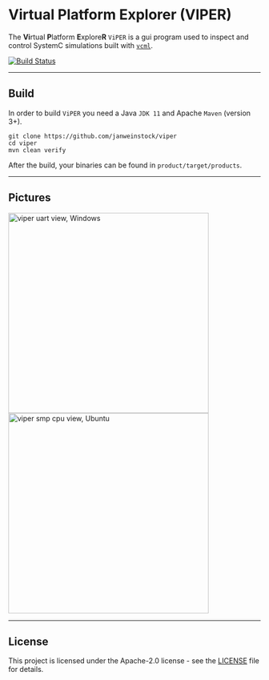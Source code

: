 # Virtual Platform Explorer (VIPER)
The **Vi**rtual **P**latform **E**xplore**R** `ViPER` is a gui program used to inspect and
control SystemC simulations built with
[`vcml`](https://github.com/janweinstock/vcml).

[![Build Status](https://github.com/janweinstock/viper/actions/workflows/maven.yml/badge.svg)](https://github.com/janweinstock/viper/actions/workflows/maven.yml)

----
## Build
In order to build `ViPER` you need a Java `JDK 11` and Apache `Maven` (version 3+).

```
git clone https://github.com/janweinstock/viper
cd viper
mvn clean verify
```

After the build, your binaries can be found in `product/target/products`.

----
## Pictures

<a href="pictures/uart.png"><img src="pictures/uart.png" alt="viper uart view, Windows" width="400" /></a>
<a href="pictures/smp2.png"><img src="pictures/smp2.png" alt="viper smp cpu view, Ubuntu" width="400" /></a>

----
## License
This project is licensed under the Apache-2.0 license - see the
[LICENSE](LICENSE) file for details.
